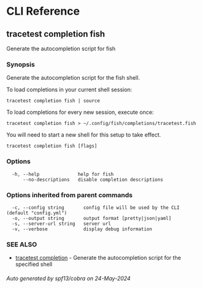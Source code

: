 # CLI Reference
## tracetest completion fish

Generate the autocompletion script for fish

### Synopsis

Generate the autocompletion script for the fish shell.

To load completions in your current shell session:

```
tracetest completion fish | source
```

To load completions for every new session, execute once:

```
tracetest completion fish > ~/.config/fish/completions/tracetest.fish
```

You will need to start a new shell for this setup to take effect.


```
tracetest completion fish [flags]
```

### Options

```
  -h, --help              help for fish
      --no-descriptions   disable completion descriptions
```

### Options inherited from parent commands

```
  -c, --config string       config file will be used by the CLI (default "config.yml")
  -o, --output string       output format [pretty|json|yaml]
  -s, --server-url string   server url
  -v, --verbose             display debug information
```

### SEE ALSO

* [tracetest completion](tracetest_completion.md)	 - Generate the autocompletion script for the specified shell

###### Auto generated by spf13/cobra on 24-May-2024
